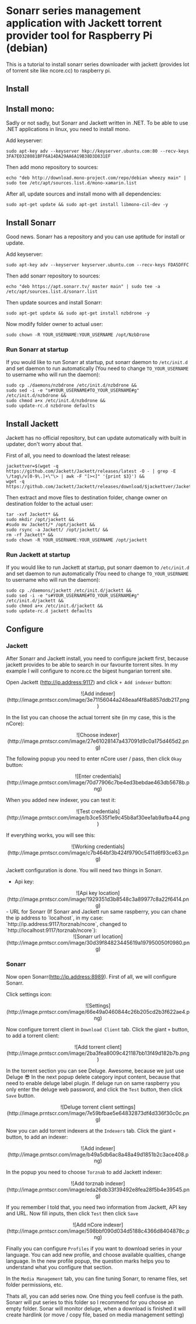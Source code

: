 # Sonarr series management application with Jackett torrent provider tool for Raspberry Pi (debian)
This is a tutorial to install sonarr series downloader with jackett (provides lot of torrent site like ncore.cc) to raspberry pi.

## Install

## Install mono:

Sadly or not sadly, but Sonarr and Jackett written in .NET. To be able to use .NET applications in linux, you need to install mono.

Add keyserver:

```shell
sudo apt-key adv --keyserver hkp://keyserver.ubuntu.com:80 --recv-keys 3FA7E0328081BFF6A14DA29AA6A19B38D3D831EF
```

Then add mono repository to sources:

```shell
echo "deb http://download.mono-project.com/repo/debian wheezy main" | sudo tee /etc/apt/sources.list.d/mono-xamarin.list
```

After all, update sources and install mono with all dependencies:

```shell
sudo apt-get update && sudo apt-get install libmono-cil-dev -y
```

## Install Sonarr

Good news. Sonarr has a repository and you can use aptitude for install or update.

Add keyserver:

```shell
sudo apt-key adv --keyserver keyserver.ubuntu.com --recv-keys FDA5DFFC
```

Then add sonarr repository to sources:

```shell
echo "deb https://apt.sonarr.tv/ master main" | sudo tee -a /etc/apt/sources.list.d/sonarr.list
```

Then update sources and install Sonarr:

```shell
sudo apt-get update && sudo apt-get install nzbdrone -y
```

Now modify folder owner to actual user:

```shell
sudo chown -R YOUR_USERNAME:YOUR_USERNAME /opt/NzbDrone
```

### Run Sonarr at startup

If you would like to run Sonarr at startup, put sonarr daemon to `/etc/init.d` and set daemon to run automatically (You need to change `TO_YOUR_USERNAME` to username who will run the daemon):

```shell
sudo cp ./daemons/nzbdrone /etc/init.d/nzbdrone &&
sudo sed -i -e "s#YOUR_USERNAME#TO_YOUR_USERNAME#g" /etc/init.d/nzbdrone &&
sudo chmod a+x /etc/init.d/nzbdrone &&
sudo update-rc.d nzbdrone defaults
```

## Install Jackett

Jackett has no official repository, but can update automatically with built in updater, don't worry about that.

First of all, you need to download the latest release:

```shell
jackettver=$(wget -q https://github.com/Jackett/Jackett/releases/latest -O - | grep -E \/tag\/v[0-9\.]+\"\> | awk -F "[><]" '{print $3}') &&
wget -q https://github.com/Jackett/Jackett/releases/download/$jackettver/Jackett.Binaries.Mono.tar.gz
```

Then extract and move files to destination folder, change owner on destination folder to the actual user:

```shell
tar -xvf Jackett* &&
sudo mkdir /opt/jackett &&
#sudo mv Jackett/* /opt/jackett &&
sudo rsync -a Jackett/ /opt/jackett/ &&
rm -rf Jackett* &&
sudo chown -R YOUR_USERNAME:YOUR_USERNAME /opt/jackett
```

### Run Jackett at startup

If you would like to run Jackett at startup, put sonarr daemon to `/etc/init.d` and set daemon to run automatically (You need to change `TO_YOUR_USERNAME` to username who will run the daemon):

```shell
sudo cp ./daemons/jackett /etc/init.d/jackett &&
sudo sed -i -e "s#YOUR_USERNAME#TO_YOUR_USERNAME#g" /etc/init.d/jackett &&
sudo chmod a+x /etc/init.d/jackett &&
sudo update-rc.d jackett defaults
```

## Configure

### Jackett

After Sonarr and Jackett install, you need to configure jackett first, because jackett provides to be able to search in our favourite torrent sites. In my example I will configure to ncore.cc the bigest hungarian torrent site. 

Open Jackett (http://ip.address:9117) and click `+ Add indexer` button:
<center>![Add indexer](http://image.prntscr.com/image/3e71156044a248eaaf4f8a8857ddb217.png)</center>

In the list you can choose the actual torrent site (in my case, this is the nCore):
<center>![Choose indexer](http://image.prntscr.com/image/27e61028147a437091d9c0a175d465d2.png)</center>

The following popup you need to enter nCore user / pass, then click `Okay` button:
<center>![Enter credentials](http://image.prntscr.com/image/70d77906c7be4ed3bebdae463db5678b.png)</center>

When you added new indexer, you can test it:
<center>![Test credentials](http://image.prntscr.com/image/b3ce535f1e9c45b8af30ee1ab9afba44.png)</center>

If everything works, you will see this:
<center>![Working credentials](http://image.prntscr.com/image/c7b464bf3b424f9790c5411d6f93ce63.png)</center>

Jackett configuration is done. You will need two things in Sonarr.
 - Api key:
 <center>![Api key location](http://image.prntscr.com/image/1929351d3b8548c3a89977c8a22f6414.png)</center>
 - URL for Sonarr (If Sonarr and Jackett run same raspberry, you can chane the ip address to `localhost`, in my case: `http://ip.address:9117/torznab/ncore`, changed to `http://localhost:9117/torznab/ncore`):
 <center>![Sonarr url location](http://image.prntscr.com/image/30d39f84823445619a197950050f0980.png)</center>

### Sonarr

Now open Sonarr(http://ip.address:8989). First of all, we will configure Sonarr.

Click settings icon:
<center>![Settings](http://image.prntscr.com/image/66e49a0460844c26b205cd2b3f622ae4.png)</center>

Now configure torrent client in `Download Client` tab. Click the giant `+` button, to add a torrent client:
<center>![Add torrent client](http://image.prntscr.com/image/2ba3fea8009c421187bb13f49d182b7b.png)</center>

In the torrent section you can see Deluge. Awesome, because we just use Deluge :sunglasses:
In the next popup delete category input content, because that need to enable deluge label plugin. If deluge run on same raspberry you only enter the deluge web password, and click the `Test` button, then click `Save` button.
<center>![Deluge torrent client settings](http://image.prntscr.com/image/7e59bfbae5e64832873df4d336f30c0c.png)</center>

Now you can add torrent indexers at the `Indexers` tab. Click the giant `+` button, to add an indexer:
<center>![Add indexer](http://image.prntscr.com/image/b49a5db6ac8a48a49d1851b2c3ace408.png)</center>

In the popup you need to choose `Torznab` to add Jackett indexer:
<center>![Add torznab indexer](http://image.prntscr.com/image/eda26db33f39492e8fea28f5b4e39545.png)</center>

If you remember I told that, you need two information from Jackett, API key and URL. Now fill inputs, then click `Test` then click `Save`
<center>![Add nCore indexer](http://image.prntscr.com/image/598bbf090d034d5188c4366d8404878c.png)</center>

Finally you can configure `Profiles` if you want to download series in your language. You can add new profile, and choose available qualities, change language. In the new profile popup, the question marks helps you to understand what you configure that section.

In the `Media Management` tab, you can fine tuning Sonarr, to rename files, set folder permissions, etc.

Thats all, you can add series now. One thing you feell confuse is the path. Sonarr will put series to this folder so I recommend for you choose an empty folder. Sonar will monitor deluge, when a download is finished it will create hardlink (or move / copy file, based on media management setting)
